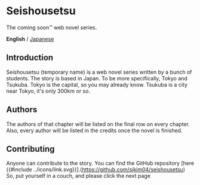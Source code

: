 # Seishousetsu
The coming soon:tm: web novel series.

**English** / [Japanese](../jp/紹介_案内.md)

## Introduction
 Seishousetsu (temporary name) is a web novel series written by a bunch of students. The story is based in Japan. To be more specifically, Tokyo and Tsukuba. Tokyo is the capital, so you may already know. Tsukuba is a city near Tokyo, it's only 300km or so. 
 
## Authors
  The authors of that chapter will be listed on the final row on every chapter. Also, every author will be listed in the credits once the novel is finished.
  
## Contributing
 Anyone can contribute to the story. You can find the GitHub repository [here {{#include ../icons/link.svg}}].(https://github.com/sjkim04/seishousetsu)
So, put yourself in a couch, and please click the next page
